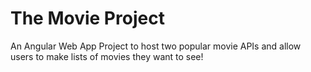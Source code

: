 # The Movie Project
An Angular Web App Project to host two popular movie APIs and allow users to make lists of movies they want to see!
